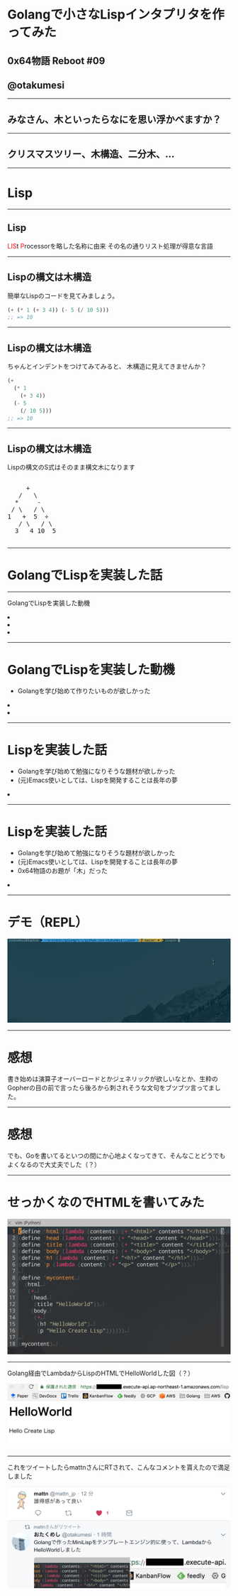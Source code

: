 # Golangで小さなLispインタプリタを作ってみた
## 0x64物語 Reboot \#09
## @otakumesi

---

## みなさん、木といったらなにを思い浮かべますか？

---

## クリスマスツリー、木構造、二分木、...

---

# Lisp

---

## Lisp
<font color="red">LIS</font>t <font color="red">P</font>rocessorを略した名称に由来
その名の通りリスト処理が得意な言語

---

## Lispの構文は木構造
簡単なLispのコードを見てみましょう。
```lisp
(+ (* 1 (+ 3 4)) (- 5 (/ 10 5)))
;; => 10
```

---

## Lispの構文は木構造
ちゃんとインデントをつけてみてみると、
木構造に見えてきませんか？
```lisp
(+
  (* 1
    (+ 3 4))
  (- 5
    (/ 10 5)))
;; => 10
```

---

## Lispの構文は木構造
Lispの構文のS式はそのまま構文木になります
<pre style="width: 300px">

     +
   /   \
  *     -
 / \   / \
1   +  5  ÷
   / \   / \
  3   4 10  5

</pre>

---

# GolangでLispを実装した話

---

GolangでLispを実装した動機
<li></li>
<li></li>
<li></li>

---

# GolangでLispを実装した動機

* Golangを学び始めて作りたいものが欲しかった
<li></li>
<li></li>

---

# Lispを実装した話

- Golangを学び始めて勉強になりそうな題材が欲しかった
- (元)Emacs使いとしては、Lispを開発することは長年の夢
<li></li>

---

# Lispを実装した話

- Golangを学び始めて勉強になりそうな題材が欲しかった
- (元)Emacs使いとしては、Lispを開発することは長年の夢
- 0x64物語のお題が「木」だった
<li></li>

---

# デモ（REPL）

![lispon](./imgs/lispon.gif)

---

# 感想

書き始めは演算子オーバーロードとかジェネリックが欲しいなとか、生粋のGopherの目の前で言ったら後ろから刺されそうな文句をブツブツ言ってました。

---

# 感想

でも、Goを書いてるといつの間にか心地よくなってきて、そんなことどうでもよくなるので大丈夫でした（？）

---

# せっかくなのでHTMLを書いてみた
![](./imgs/lisphtml.png)

---

Golang経由でLambdaからLispのHTMLでHelloWorldした図（？）

![](./imgs/helloworld.png)

---

これをツイートしたらmattnさんにRTされて、こんなコメントを貰えたので満足しました

![](./imgs/daretoku.png)
